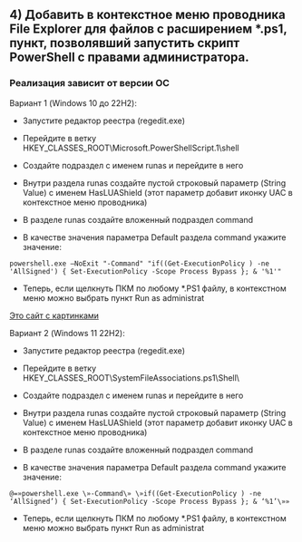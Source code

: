 ## 4) Добавить в контекстное меню проводника File Explorer для файлов с расширением *.ps1, пункт, позволявший запустить скрипт PowerShell с правами администратора.


### Реализация зависит от версии ОС

Вариант 1 (Windows 10 до 22H2): 

- Запустите редактор реестра (regedit.exe)

- Перейдите в ветку HKEY_CLASSES_ROOT\Microsoft.PowerShellScript.1\shell

- Создайте подраздел с именем runas и перейдите в него

- Внутри раздела runas создайте пустой строковый параметр (String Value) с именем HasLUAShield (этот параметр добавит иконку UAC в контекстное меню проводника)

- В разделе runas создайте вложенный подраздел command

- В качестве значения параметра Default раздела command укажите значение: 
```
powershell.exe –NoExit "-Command" "if((Get-ExecutionPolicy ) -ne 'AllSigned') { Set-ExecutionPolicy -Scope Process Bypass }; & '%1'"
```

- Теперь, если щелкнуть ПКМ по любому *.PS1 файлу, в контекстном меню можно выбрать пункт Run as administrat

[Это сайт с картинками](https://winitpro.ru/index.php/2016/09/30/zapusk-powershell-skripta-iz-provodnika-s-pravami-administratora/)


Вариант 2 (Windows 11 22H2):

- Запустите редактор реестра (regedit.exe)

- Перейдите в ветку HKEY_CLASSES_ROOT\SystemFileAssociations\.ps1\Shell\

- Создайте подраздел с именем runas и перейдите в него

- Внутри раздела runas создайте пустой строковый параметр (String Value) с именем HasLUAShield (этот параметр добавит иконку UAC в контекстное меню проводника)

- В разделе runas создайте вложенный подраздел command

- В качестве значения параметра Default раздела command укажите значение: 
```
@=»powershell.exe \»-Command\» \»if((Get-ExecutionPolicy ) -ne ‘AllSigned’) { Set-ExecutionPolicy -Scope Process Bypass }; & ‘%1’\»»
```

- Теперь, если щелкнуть ПКМ по любому *.PS1 файлу, в контекстном меню можно выбрать пункт Run as administrat
